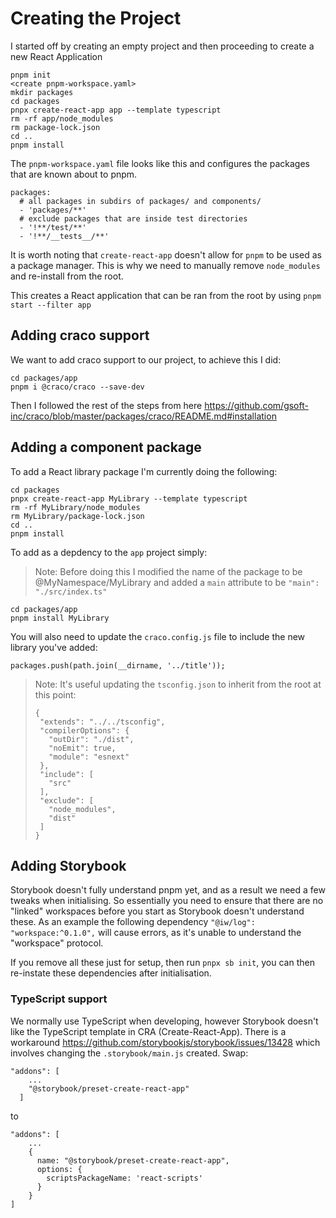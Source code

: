 # Creating the Project
I started off by creating an empty project and then proceeding to create a new React Application

```
pnpm init 
<create pnpm-workspace.yaml>
mkdir packages
cd packages
pnpx create-react-app app --template typescript
rm -rf app/node_modules 
rm package-lock.json
cd ..
pnpm install
```

The `pnpm-workspace.yaml` file looks like this and configures the packages that are known about to pnpm.
```
packages:
  # all packages in subdirs of packages/ and components/
  - 'packages/**'
  # exclude packages that are inside test directories
  - '!**/test/**'
  - '!**/__tests__/**'
```

It is worth noting that `create-react-app` doesn't allow for `pnpm` to be used as a package manager. This is why we need to manually remove `node_modules` and re-install from the root.

This creates a React application that can be ran from the root by using `pnpm start --filter app`

## Adding craco support

We want to add craco support to our project, to achieve this I did:

```
cd packages/app
pnpm i @craco/craco --save-dev
```

Then I followed the rest of the steps from here https://github.com/gsoft-inc/craco/blob/master/packages/craco/README.md#installation

## Adding a component package

To add a React library package I'm currently doing the following:

```
cd packages
pnpx create-react-app MyLibrary --template typescript
rm -rf MyLibrary/node_modules 
rm MyLibrary/package-lock.json
cd ..
pnpm install
```

To add as a depdency to the `app` project simply:

> Note: Before doing this I modified the name of the package to be @MyNamespace/MyLibrary and added a `main` attribute to be `"main": "./src/index.ts"`

```
cd packages/app
pnpm install MyLibrary
```

You will also need to update the `craco.config.js` file to include the new library you've added:

`packages.push(path.join(__dirname, '../title'));`

> Note: It's useful updating the `tsconfig.json` to inherit from the root at this point:
> ```
> {
>  "extends": "../../tsconfig",
>  "compilerOptions": {
>    "outDir": "./dist",
>    "noEmit": true,
>    "module": "esnext"
>  },
>  "include": [
>    "src"
>  ],
>  "exclude": [
>    "node_modules",
>    "dist"
>  ]
> }
> ```

## Adding Storybook

Storybook doesn't fully understand pnpm yet, and as a result we need a few tweaks when initialising. So essentially you need to ensure that there are no "linked" workspaces before you start as Storybook doesn't understand these. As an example the following dependency `"@iw/log": "workspace:^0.1.0",` will cause errors, as it's unable to understand the "workspace" protocol.

If you remove all these just for setup, then run `pnpx sb init`, you can then re-instate these dependencies after initialisation.

### TypeScript support

We normally use TypeScript when developing, however Storybook doesn't like the TypeScript template in CRA (Create-React-App). There is a workaround https://github.com/storybookjs/storybook/issues/13428 which involves changing the `.storybook/main.js` created. Swap:

```
"addons": [
    ...
    "@storybook/preset-create-react-app"
  ]
```

to

```
"addons": [
    ...
    {
      name: "@storybook/preset-create-react-app",
      options: {
        scriptsPackageName: 'react-scripts'
      }
    }
]
```
